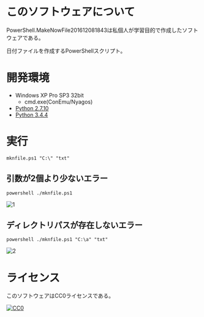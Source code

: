 ﻿# このソフトウェアについて

PowerShell.MakeNowFile201612081843は私個人が学習目的で作成したソフトウェアである。

日付ファイルを作成するPowerShellスクリプト。

# 開発環境

* Windows XP Pro SP3 32bit
    * cmd.exe(ConEmu/Nyagos)
* [Python 2.7.10](https://www.python.org/downloads/release/python-2710/)
* [Python 3.4.4](https://www.python.org/downloads/release/python-344/)

# 実行

```dosbatch
mknfile.ps1 "C:\" "txt"
```

## 引数が2個より少ないエラー

```dosbatch
powershell ./mknfile.ps1
```

![1](https://cdn-ak.f.st-hatena.com/images/fotolife/y/ytyaru/20161208/20161208192103.png)

## ディレクトリパスが存在しないエラー

```dosbatch
powershell ./mknfile.ps1 "C:\a" "txt"
```

![2](https://cdn-ak.f.st-hatena.com/images/fotolife/y/ytyaru/20161208/20161208192123.png)

# ライセンス #

このソフトウェアはCC0ライセンスである。

[![CC0](http://i.creativecommons.org/p/zero/1.0/88x31.png "CC0")](http://creativecommons.org/publicdomain/zero/1.0/deed.ja)
